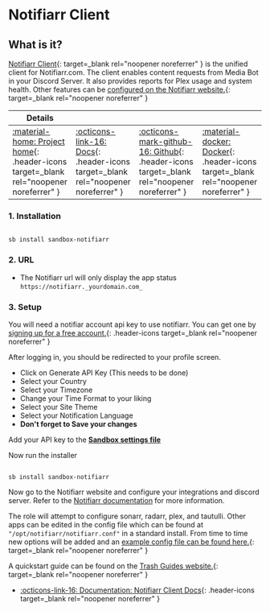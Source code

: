 # Notifiarr Client

## What is it?

[Notifiarr Client](https://notifiarr.com/){: target=_blank rel="noopener noreferrer" } is the unified client for Notifiarr.com. The client enables content requests from Media Bot in your Discord Server. It also provides reports for Plex usage and system health. Other features can be [configured on the Notifiarr website.](https://notifiarr.com/){: target=_blank rel="noopener noreferrer" }

| Details     |             |             |             |
|-------------|-------------|-------------|-------------|
| [:material-home: Project home](https://notifiarr.com/){: .header-icons target=_blank rel="noopener noreferrer" } | [:octicons-link-16: Docs](https://notifiarr.wiki/){: .header-icons target=_blank rel="noopener noreferrer" } | [:octicons-mark-github-16: Github](https://github.com/Notifiarr/notifiarr){: .header-icons target=_blank rel="noopener noreferrer" } | [:material-docker: Docker](https://hub.docker.com/r/golift/notifiarr){: .header-icons target=_blank rel="noopener noreferrer" }|

### 1. Installation

``` shell

sb install sandbox-notifiarr

```

### 2. URL

- The Notifiarr url will only display the app status `https://notifiarr._yourdomain.com_`

### 3. Setup

You will need a notifiar account api key to use notifiarr. You can get one by [signing up for a free account.](https://notifiarr.com/register.php){: .header-icons target=_blank rel="noopener noreferrer" }

After logging in, you should be redirected to your profile screen.

- Click on Generate API Key (This needs to be done)
- Select your Country
- Select your Timezone
- Change your Time Format to your liking
- Select your Site Theme
- Select your Notification Language
- **Don't forget to Save your changes**

Add your API key to the **[Sandbox settings file](../../sandbox/settings.md)**

Now run the installer

``` shell

sb install sandbox-notifiarr

```

Now go to the Notifiarr website and configure your integrations and discord server.
Refer to the [Notifiarr documentation](https://notifiarr.wiki/) for more information.

The role will attempt to configure sonarr, radarr, plex, and tautulli. Other apps can be edited in the config file which can be found at `"/opt/notifiarr/notifiarr.conf"` in a standard install. From time to time new options will be added and an [example config file can be found here.](https://github.com/Notifiarr/notifiarr/blob/main/examples/notifiarr.conf.example){: target=_blank rel="noopener noreferrer" }

A quickstart guide can be found on the [Trash Guides website.](https://trash-guides.info/Notifiarr/Quick-Start/){: target=_blank rel="noopener noreferrer" }

- [:octicons-link-16: Documentation: Notifiarr Client Docs](https://notifiarr.wiki/){: .header-icons target=_blank rel="noopener noreferrer" }
